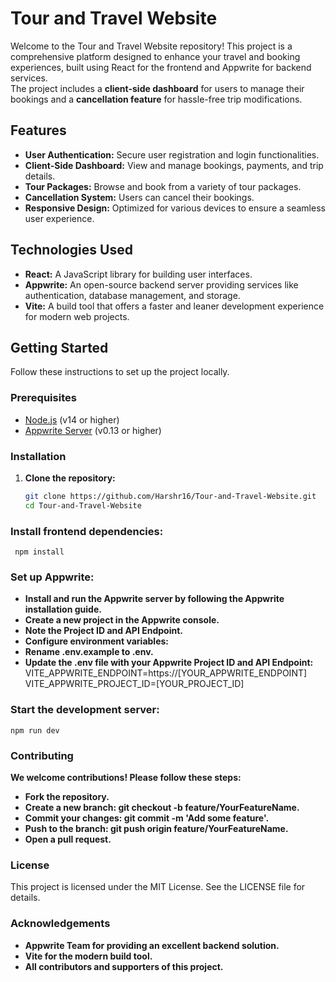 # Tour and Travel Website

Welcome to the Tour and Travel Website repository! This project is a comprehensive platform designed to enhance your travel and booking experiences, built using React for the frontend and Appwrite for backend services.  
The project includes a **client-side dashboard** for users to manage their bookings and a **cancellation feature** for hassle-free trip modifications.   

## Features

- **User Authentication:** Secure user registration and login functionalities.
- **Client-Side Dashboard:** View and manage bookings, payments, and trip details.
- **Tour Packages:** Browse and book from a variety of tour packages.
- **Cancellation System:** Users can cancel their bookings.
- **Responsive Design:** Optimized for various devices to ensure a seamless user experience.

## Technologies Used

- **React:** A JavaScript library for building user interfaces.
- **Appwrite:** An open-source backend server providing services like authentication, database management, and storage.
- **Vite:** A build tool that offers a faster and leaner development experience for modern web projects.

## Getting Started

Follow these instructions to set up the project locally.

### Prerequisites

- [Node.js](https://nodejs.org/) (v14 or higher)
- [Appwrite Server](https://appwrite.io/docs/installation) (v0.13 or higher)

### Installation

1. **Clone the repository:**
   ```bash
   git clone https://github.com/Harshr16/Tour-and-Travel-Website.git
   cd Tour-and-Travel-Website

### Install frontend dependencies:  
     npm install

### Set up Appwrite:  

- **Install and run the Appwrite server by following the Appwrite installation guide.**  
- **Create a new project in the Appwrite console.**  
- **Note the Project ID and API Endpoint.**  
- **Configure environment variables:**  
- **Rename .env.example to .env.**  
- **Update the .env file with your Appwrite Project ID and API Endpoint:**    
     VITE_APPWRITE_ENDPOINT=https://[YOUR_APPWRITE_ENDPOINT]  
     VITE_APPWRITE_PROJECT_ID=[YOUR_PROJECT_ID]

###  Start the development server:  
    npm run dev

### Contributing  

**We welcome contributions! Please follow these steps:**  

- **Fork the repository.**  
- **Create a new branch: git checkout -b feature/YourFeatureName.**  
- **Commit your changes: git commit -m 'Add some feature'.**  
- **Push to the branch: git push origin feature/YourFeatureName.**  
- **Open a pull request.**  

### License

This project is licensed under the MIT License. See the LICENSE file for details.

### Acknowledgements

- **Appwrite Team for providing an excellent backend solution.**  
- **Vite for the modern build tool.**  
- **All contributors and supporters of this project.**  



